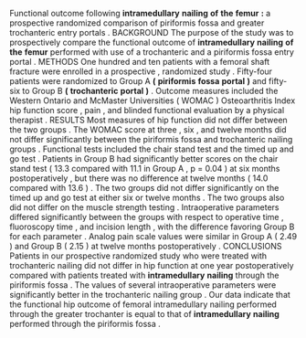 Functional outcome following **intramedullary** **nailing** **of** **the** **femur** **:** a prospective randomized comparison of piriformis fossa and greater trochanteric entry portals . BACKGROUND The purpose of the study was to prospectively compare the functional outcome of **intramedullary** **nailing** **of** **the** **femur** performed with use of a trochanteric and a piriformis fossa entry portal . METHODS One hundred and ten patients with a femoral shaft fracture were enrolled in a prospective , randomized study . Fifty-four patients were randomized to Group A **(** **piriformis** **fossa** **portal** **)** and fifty-six to Group B **(** **trochanteric** **portal** **)** . Outcome measures included the Western Ontario and McMaster Universities ( WOMAC ) Osteoarthritis Index hip function score , pain , and blinded functional evaluation by a physical therapist . RESULTS Most measures of hip function did not differ between the two groups . The WOMAC score at three , six , and twelve months did not differ significantly between the piriformis fossa and trochanteric nailing groups . Functional tests included the chair stand test and the timed up and go test . Patients in Group B had significantly better scores on the chair stand test ( 13.3 compared with 11.1 in Group A , p = 0.04 ) at six months postoperatively , but there was no difference at twelve months ( 14.0 compared with 13.6 ) . The two groups did not differ significantly on the timed up and go test at either six or twelve months . The two groups also did not differ on the muscle strength testing . Intraoperative parameters differed significantly between the groups with respect to operative time , fluoroscopy time , and incision length , with the difference favoring Group B for each parameter . Analog pain scale values were similar in Group A ( 2.49 ) and Group B ( 2.15 ) at twelve months postoperatively . CONCLUSIONS Patients in our prospective randomized study who were treated with trochanteric nailing did not differ in hip function at one year postoperatively compared with patients treated with **intramedullary** **nailing** through the piriformis fossa . The values of several intraoperative parameters were significantly better in the trochanteric nailing group . Our data indicate that the functional hip outcome of femoral intramedullary nailing performed through the greater trochanter is equal to that of **intramedullary** **nailing** performed through the piriformis fossa . 